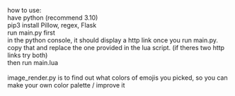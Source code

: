 how to use:\
have python (recommend 3.10)\
pip3 install Pillow, regex, Flask\
run main.py first\
in the python console, it should display a http link once you run main.py. copy that and replace the one provided in the lua script. (if theres two http links try both)\
then run main.lua\
\
image_render.py is to find out what colors of emojis you picked, so you can make your own color palette / improve it
